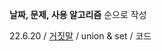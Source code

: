 **날짜, 문제, 사용 알고리즘** 순으로 작성 

22.6.20 / [거짓말](https://www.acmicpc.net/problem/1043) / union & set / 코드 
